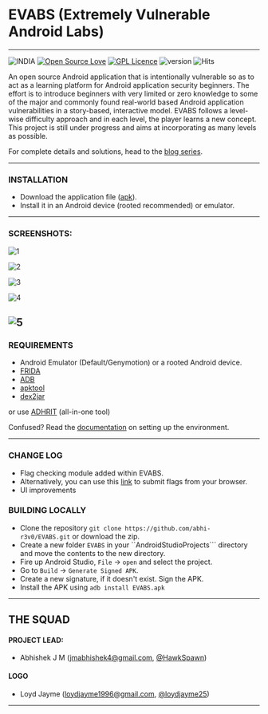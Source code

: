 
# EVABS (Extremely Vulnerable Android Labs)

---

![INDIA](https://img.shields.io/badge/From-India-orange.svg) [![Open Source Love](https://badges.frapsoft.com/os/v2/open-source.svg?v=103)](https://www.github.com/abhi-r3v0/EVABS)  [![GPL Licence](https://badges.frapsoft.com/os/gpl/gpl.png?v=103)](https://www.github.com/abhi-r3v0/EVABS) ![version](https://img.shields.io/badge/version-v1.1-red.svg)
![Hits](https://hitcounter.pythonanywhere.com/count/tag.svg?url=https%3A%2F%2Fgithub.com%2Fabhi-r3v0%2FEVABS)

An open source Android application that is intentionally vulnerable so as to act as a learning platform for Android application security beginners. The effort is to introduce beginners with very limited or zero knowledge to some of the major and commonly found real-world based Android application vulnerabilities in a story-based, interactive model. EVABS follows a level-wise difficulty approach and in each level, the player learns a new concept. This project is still under progress and aims at incorporating as many levels as possible.

For complete details and solutions, head to the [blog series](https://www.hawkspawn.com/blog/getting-started-with-evabs/).

---

### INSTALLATION

* Download the application file ([apk](https://github.com/abhi-r3v0/EVABS/blob/master/EVABSv1.1.apk)).
* Install it in an Android device (rooted recommended) or emulator.

---

### SCREENSHOTS:

![1](docs/images/ss1.jpg)

![2](docs/images/newui.jpg)

![3](docs/images/ss2.jpg)

![4](docs/images/ss3.jpg)

![5](docs/images/flagcheck.jpg)
---

### REQUIREMENTS

* Android Emulator (Default/Genymotion) or a rooted Android device.
* [FRIDA](https://frida.re/)
* [ADB](https://www.xda-developers.com/install-adb-windows-macos-linux/)
* [apktool](https://ibotpeaches.github.io/Apktool/)
* [dex2jar](https://github.com/pxb1988/dex2jar)

or use [ADHRIT](https://github.com/abhi-r3v0/Adhrit) (all-in-one tool)

Confused? Read the [documentation](https://github.com/abhi-r3v0/EVABS/wiki/Getting-Started-With-EVABS) on setting up the environment.

---

### CHANGE LOG

* Flag checking module added within EVABS.
* Alternatively, you can use this [link](https://www.neoonsec.com/evabs/verify.php) to submit flags from your browser.
* UI improvements

### BUILDING LOCALLY

* Clone the repository ```git clone https://github.com/abhi-r3v0/EVABS.git``` or download the zip.
* Create a new folder ```EVABS``` in your ``AndroidStudioProjects``` directory and move the contents to the new directory.
* Fire up Android Studio, ```File``` -> ```open``` and select the project.
* Go to ```Build``` -> ```Generate Signed APK```.
* Create a new signature, if it doesn't exist. Sign the APK.
* Install the APK using ```adb install EVABS.apk```

---

## THE SQUAD

#### PROJECT LEAD:

* Abhishek J M (jmabhishek4@gmail.com, [@HawkSpawn](https://www.hawkspawn.com/))

#### LOGO

* Loyd Jayme (loydjayme1996@gmail.com, [@loydjayme25](https://github.com/loydjayme25))

---


